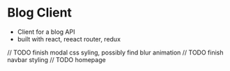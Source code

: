 # Blog Client

- Client for a blog API
- built with react, reeact router, redux

// TODO finish modal css syling, possibly find blur animation
// TODO finish navbar styling
// TODO homepage

